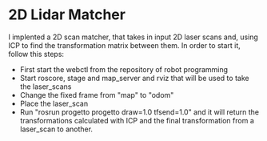 # 2D Lidar Matcher
I implented a 2D scan matcher, that takes in input 2D laser scans and, using ICP to find the transformation matrix between them.
In order to start it, follow this steps:
- First start the webctl from the repository of robot programming
- Start roscore, stage and map_server and rviz that will be used to take the laser_scans
- Change the fixed frame from "map" to "odom"
- Place the laser_scan
- Run "rosrun progetto progetto draw=1.0 tfsend=1.0" and it will return the transformations calculated with ICP and the final transformation from
a laser_scan to another.
